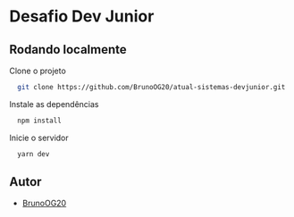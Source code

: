 # Desafio Dev Junior

## Rodando localmente

Clone o projeto

```bash
  git clone https://github.com/BrunoOG20/atual-sistemas-devjunior.git
```

Instale as dependências

```bash
  npm install
```

Inicie o servidor

```bash
  yarn dev
```
## Autor

- [BrunoOG20](https://www.github.com/BrunoOG20)




